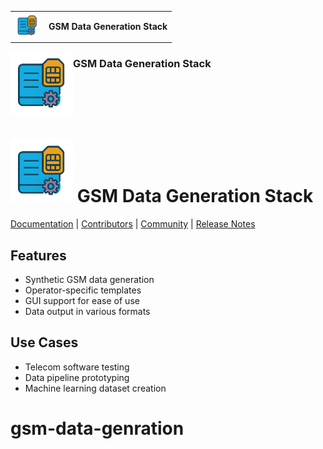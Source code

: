 <table>
  <tr>
    <td><img src="https://raw.githubusercontent.com/hamzaqureshi5/gsm-data-generator-gui/ds0/src/resources/icon_without_text.png" width="40"/></td>
    <td><b>GSM Data Generation Stack</b></td>
  </tr>
</table>

<img src="https://raw.githubusercontent.com/hamzaqureshi5/gsm-data-generator-gui/ds0/src/resources/icon_without_text.png" width="100" align="left" />
<h3>GSM Data Generation Stack</h3>
<br clear="left"/>

<img src=https://github.com/hamzaqureshi5/gsm-data-generator-gui/blob/ds0/src/resources/icon_without_text.png width=100/> GSM Data Generation Stack
==============================================
[Documentation](https://tvm.apache.org/docs) |
[Contributors](CONTRIBUTORS.md) |
[Community](https://tvm.apache.org/community) |
[Release Notes](NEWS.md)

## Features
- Synthetic GSM data generation
- Operator-specific templates
- GUI support for ease of use
- Data output in various formats

## Use Cases
- Telecom software testing
- Data pipeline prototyping
- Machine learning dataset creation

# gsm-data-genration





















